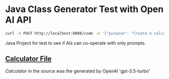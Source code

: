 # Java Class Generator Test with Open AI API

```sh
curl -X POST http://localhost:8080/code -d '{"purpose": "Create a calculator domain entity. controller will call method of the class. get only single integer and get current result every time call one of the operator methods"}'
```

Java Project for test to see if AIs can co-operate with only prompts.

## [Calculator File](src/main/com/goeo1066/sample/java_code_creator_sample/Calculator.java) 
*Calculator* in the source was the generated by OpenAI 'gpt-3.5-turbo'
